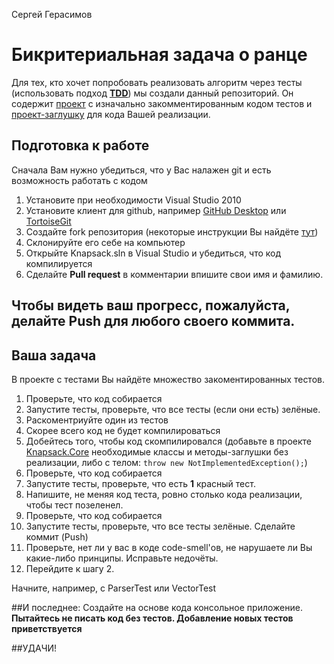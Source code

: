 Сергей Герасимов

# Бикритериальная задача о ранце

Для тех, кто хочет попробовать реализовать алгоритм через тесты (использовать подход [**TDD**](http://bit.ly/1n0myJO)) мы создали данный репозиторий. Он содержит [проект](https://github.com/valya-smoryakova/bicriteria-knapsack/tree/master/Knapsack.Test) с изначально закомментированным кодом тестов и [проект-заглушку](https://github.com/valya-smoryakova/bicriteria-knapsack/tree/master/Knapsack.Core) для кода Вашей реализации.

## Подготовка к работе
Сначала Вам нужно убедиться, что у Вас налажен git и есть возможность работать с кодом

1. Установите при необходимости Visual Studio 2010 
2. Установите клиент для github, например [GitHub Desktop](https://desktop.github.com/) или [TortoiseGit](https://tortoisegit.org/)
3. Создайте fork репозитория (некоторые инструкции Вы найдёте [тут](https://guides.github.com/activities/forking/))
4. Склонируйте его себе на компьютер
5. Открыйте Knapsack.sln в Visual Studio и убедиться, что код компилируется
6. Сделайте **Pull request** в комментарии впишите свои имя и фамилию.

## Чтобы видеть ваш прогресс, пожалуйста, делайте **Push** для любого своего коммита. 

## Ваша задача
В проекте с тестами Вы найдёте множество закоментированных тестов.

1. Проверьте, что код собирается
2. Запустите тесты, проверьте, что все тесты (если они есть) зелёные.
3. Раскоментриуйте один из тестов
4. Скорее всего код не будет компилироваться
5. Добейтесь того, чтобы код скомпилировался (добавьте в проекте [Knapsack.Core](https://github.com/valya-smoryakova/bicriteria-knapsack/tree/master/Knapsack.Core) необходимые классы и методы-заглушки без реализации, либо с телом: `throw new NotImplementedException();`)
6. Проверьте, что код собирается
7. Запустите тесты, проверьте, что есть **1** красный тест.
8. Напишите, не меняя код теста, ровно столько кода реализации, чтобы тест позеленел.
9. Проверьте, что код собирается
10. Запустите тесты, проверьте, что все тесты зелёные. Сделайте коммит (Push)
11. Проверьте, нет ли у вас в коде code-smell'ов, не нарушаете ли Вы какие-либо принципы. Исправьте недочёты.
12. Перейдите к шагу 2.

Начните, например, с ParserTest или VectorTest

##И последнее:
Создайте на основе кода консольное приложение. **Пытайтесь не писать код без тестов. Добавление новых тестов приветствуется**

##УДАЧИ!



